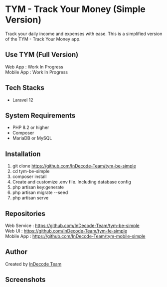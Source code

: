 # TYM - Track Your Money (Simple Version)
Track your daily income and expenses with ease. This is a simplified version of the TYM - Track Your Money app.

## Use TYM (Full Version)
Web App : Work In Progress  
Mobile App : Work In Progress

## Tech Stacks
- Laravel 12

## System Requirements
- PHP 8.2 or higher
- Composer
- MariaDB or MySQL

## Installation
1. git clone https://github.com/InDecode-Team/tym-be-simple
2. cd tym-be-simple
3. composer install
4. Create and customize .env file. Including database config
5. php artisan key:generate
6. php artisan migrate --seed
7. php artisan serve

## Repositories
Web Service : https://github.com/InDecode-Team/tym-be-simple  
Web UI : https://github.com/InDecode-Team/tym-fe-simple  
Mobile App : https://github.com/InDecode-Team/tym-mobile-simple

## Author
Created by [InDecode Team](https://github.com/InDecode-Team)

## Screenshots